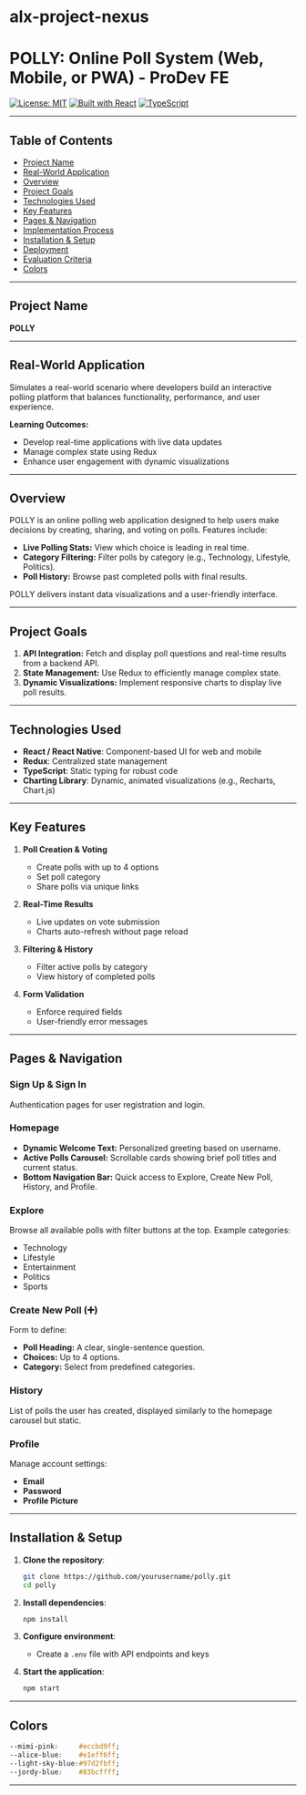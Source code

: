 # alx-project-nexus
# POLLY: Online Poll System (Web, Mobile, or PWA) - ProDev FE

[![License: MIT](https://img.shields.io/badge/License-MIT-blue.svg)](LICENSE)  [![Built with React](https://img.shields.io/badge/Built%20with-React-blue.svg)](https://reactjs.org/)  [![TypeScript](https://img.shields.io/badge/Language-TypeScript-blue.svg)](https://www.typescriptlang.org/)

---

## Table of Contents

* [Project Name](#project-name)
* [Real-World Application](#real-world-application)
* [Overview](#overview)
* [Project Goals](#project-goals)
* [Technologies Used](#technologies-used)
* [Key Features](#key-features)
* [Pages & Navigation](#pages--navigation)
* [Implementation Process](#implementation-process)
* [Installation & Setup](#installation--setup)
* [Deployment](#deployment)
* [Evaluation Criteria](#evaluation-criteria)
* [Colors](#colors)

---

## Project Name

**POLLY**

---

## Real-World Application

Simulates a real-world scenario where developers build an interactive polling platform that balances functionality, performance, and user experience.

**Learning Outcomes:**

* Develop real-time applications with live data updates
* Manage complex state using Redux
* Enhance user engagement with dynamic visualizations

---

## Overview

POLLY is an online polling web application designed to help users make decisions by creating, sharing, and voting on polls. Features include:

* **Live Polling Stats:** View which choice is leading in real time.
* **Category Filtering:** Filter polls by category (e.g., Technology, Lifestyle, Politics).
* **Poll History:** Browse past completed polls with final results.

POLLY delivers instant data visualizations and a user-friendly interface.

---

## Project Goals

1. **API Integration:** Fetch and display poll questions and real-time results from a backend API.
2. **State Management:** Use Redux to efficiently manage complex state.
3. **Dynamic Visualizations:** Implement responsive charts to display live poll results.

---

## Technologies Used

* **React / React Native**: Component-based UI for web and mobile
* **Redux**: Centralized state management
* **TypeScript**: Static typing for robust code
* **Charting Library**: Dynamic, animated visualizations (e.g., Recharts, Chart.js)

---

## Key Features

1. **Poll Creation & Voting**

   * Create polls with up to 4 options
   * Set poll category
   * Share polls via unique links

2. **Real-Time Results**

   * Live updates on vote submission
   * Charts auto-refresh without page reload

3. **Filtering & History**

   * Filter active polls by category
   * View history of completed polls

4. **Form Validation**

   * Enforce required fields
   * User-friendly error messages

---

## Pages & Navigation

### Sign Up & Sign In

Authentication pages for user registration and login.

### Homepage

* **Dynamic Welcome Text:** Personalized greeting based on username.
* **Active Polls Carousel:** Scrollable cards showing brief poll titles and current status.
* **Bottom Navigation Bar:** Quick access to Explore, Create New Poll, History, and Profile.

### Explore

Browse all available polls with filter buttons at the top. Example categories:

* Technology
* Lifestyle
* Entertainment
* Politics
* Sports

### Create New Poll (➕)

Form to define:

* **Poll Heading:** A clear, single-sentence question.
* **Choices:** Up to 4 options.
* **Category:** Select from predefined categories.

### History

List of polls the user has created, displayed similarly to the homepage carousel but static.

### Profile

Manage account settings:

* **Email**
* **Password**
* **Profile Picture**

---

## Installation & Setup

1. **Clone the repository**:

   ```bash
   git clone https://github.com/yourusername/polly.git
   cd polly
   ```
2. **Install dependencies**:

   ```bash
   npm install
   ```
3. **Configure environment**:

   * Create a `.env` file with API endpoints and keys
4. **Start the application**:

   ```bash
   npm start
   ```

---

## Colors

```css
--mimi-pink:     #eccbd9ff;
--alice-blue:    #e1eff6ff;
--light-sky-blue:#97d2fbff;
--jordy-blue:    #83bcffff;
```

---
